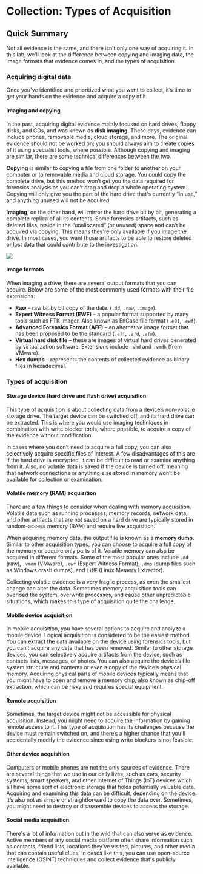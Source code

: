 # Collection: Types of Acquisition

## Quick Summary
Not all evidence is the same, and there isn’t only one way of acquiring it. In this lab, we'll look at the difference between copying and imaging data, the image formats that evidence comes in, and the types of acquisition.

### Acquiring digital data
Once you've identified and prioritized what you want to collect, it’s time to get your hands on the evidence and acquire a copy of it. 

#### Imaging and copying
In the past, acquiring digital evidence mainly focused on hard drives, floppy disks, and CDs, and was known as **disk imaging**. These days, evidence can include phones, removable media, cloud storage, and more. The original evidence should not be worked on; you should always aim to create copies of it using specialist tools, where possible. Although copying and imaging are similar, there are some technical differences between the two. 

**Copying** is similar to copying a file from one folder to another on your computer or to removable media and cloud storage. You could copy the complete drive, but this method won’t get you the data required for forensics analysis as you can’t drag and drop a whole operating system. Copying will only give you the part of the hard drive that's currently “in use,” and anything unused will not be acquired.

**Imaging**, on the other hand, will mirror the hard drive bit by bit, generating a complete replica of all its contents. Some forensics artifacts, such as deleted files, reside in the “unallocated” (or unused) space and can’t be acquired via copying. This means they're only available if you image the drive. In most cases, you want those artifacts to be able to restore deleted or lost data that could contribute to the investigation. 

<img src="https://il-labforge-assets.origin.immersivelabs.team/uploads/h9snj8wONhN9mjI4VnKWQuoI72lJASMZ3jJhM7Ojq5I.png">

#### Image formats
When imaging a drive, there are several output formats that you can acquire. Below are some of the most commonly used formats with their file extensions:

* **Raw** – raw bit by bit copy of the data. (`.dd`, `.raw`, `.image`).
* **Expert Witness Format (EWF)** – a popular format supported by many tools such as FTK Imager. Also known as EnCase file format (`.e01`, `.ewf`).
* **Advanced Forensics Format (AFF)** – an alternative image format that has been proposed to be the standard (`.aff`, `.afd`, `.afm`).
* **Virtual hard disk file** – these are images of virtual hard drives generated by virtualization software. Extensions include `.vhd` and `.vmdk` (from VMware).
* **Hex dumps** – represents the contents of collected evidence as binary files in hexadecimal.

### Types of acquisition

#### Storage device (hard drive and flash drive) acquisition
This type of acquisition is about collecting data from a device’s non-volatile storage drive. The target device can be switched off, and its hard drive can be extracted. This is where you would use imaging techniques in combination with write blocker tools, where possible, to acquire a copy of the evidence without modification. 

In cases where you don’t need to acquire a full copy, you can also selectively acquire specific files of interest. A few disadvantages of this are if the hard drive is encrypted, it can be difficult to read or examine anything from it. Also, no volatile data is saved if the device is turned off, meaning that network connections or anything else stored in memory won’t be available for collection or examination. 

#### Volatile memory (RAM) acquisition
There are a few things to consider when dealing with memory acquisition. Volatile data such as running processes, memory records, network data, and other artifacts that are not saved on a hard drive are typically stored in random-access memory (RAM) and require live acquisition. 

When acquiring memory data, the output file is known as a **memory dump**. Similar to other acquisition types, you can choose to acquire a full copy of the memory or acquire only parts of it. Volatile memory can also be acquired in different formats. Some of the most popular ones include `.dd` (raw), `.vmem` (VMware), `.ewf` (Expert Witness Format), `.dmp` (dump files such as Windows crash dumps), and `LiME` (Linux Memory Extractor). 

Collecting volatile evidence is a very fragile process, as even the smallest change can alter the data. Sometimes memory acquisition tools can overload the system, overwrite processes, and cause other unpredictable situations, which makes this type of acquisition quite the challenge.

#### Mobile device acquisition
In mobile acquisition, you have several options to acquire and analyze a mobile device. Logical acquisition is considered to be the easiest method. You can extract the data available on the device using forensics tools, but you can’t acquire any data that has been removed. Similar to other storage devices, you can selectively acquire artifacts from the device, such as contacts lists, messages, or photos. You can also acquire the device’s file system structure and contents or even a copy of the device’s physical memory. Acquiring physical parts of mobile devices typically means that you might have to open and remove a memory chip, also known as chip-off extraction, which can be risky and requires special equipment. 

#### Remote acquisition
Sometimes, the target device might not be accessible for physical acquisition. Instead, you might need to acquire the information by gaining remote access to it. This type of acquisition has its challenges because the device must remain switched on, and there’s a higher chance that you'll accidentally modify the evidence since using write blockers is not feasible. 

#### Other device acquisition
Computers or mobile phones are not the only sources of evidence. There are several things that we use in our daily lives, such as cars, security systems, smart speakers, and other Internet of Things (IoT) devices which all have some sort of electronic storage that holds potentially valuable data. Acquiring and examining this data can be difficult, depending on the device. It’s also not as simple or straightforward to copy the data over. Sometimes, you might need to destroy or disassemble devices to access the storage. 

#### Social media acquisition
There's a lot of information out in the wild that can also serve as evidence. Active members of any social media platform often share information such as contacts, friend lists, locations they've visited, pictures, and other media that can contain useful clues. In cases like this, you can use open-source intelligence (OSINT) techniques and collect evidence that's publicly available.